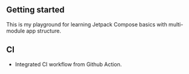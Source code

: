 ## Getting started

This is my playground for learning Jetpack Compose basics with multi-module app structure.

## CI
- Integrated CI workflow from Github Action.